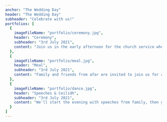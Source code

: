 ```yaml
---
anchor: "The Wedding Day"
header: "The Wedding Day"
subheader: "Celebrate with us!"
portfolios: [
  {
    imageFileName: "portfolio/ceremony.jpg",
    header: "Ceremony",
    subheader: "3rd July 2021",
    content: "Join us in the early afternoon for the church service where we will be officially married!"
  },
  {
    imageFileName: "portfolio/meal.jpg",
    header: "Meal",
    subheader: "3rd July 2021",
    content: "Family and friends from afar are invited to join us for an early dinner, menu coming soon!"
  },
  {
    imageFileName: "portfolio/dance.jpg",
    header: "Speeches & Ceilidh",
    subheader: "3rd July 2021",
    content: "We'll start the evening with speeches from family, then get your kilts on for the ceilidh!"
  }
]
---
```

